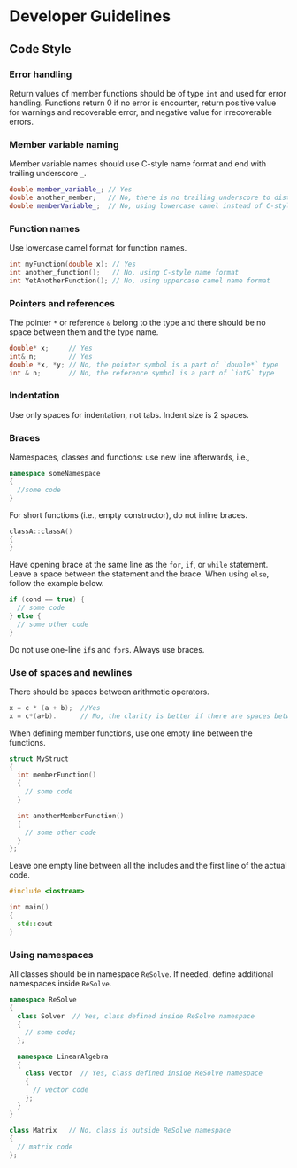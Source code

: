 # Developer Guidelines

## Code Style


### Error handling
Return values of member functions should be of type `int` and used for error handling. Functions return 0 if no error is encounter, return positive value for warnings and recoverable error, and negative value for irrecoverable errors.

### Member variable naming

Member variable names should use C-style name format and end with trailing underscore `_`.
```c++
double member_variable_; // Yes
double another_member;   // No, there is no trailing underscore to distinguish it from nonmember variables
double memberVariable_;  // No, using lowercase camel instead of C-style name format
```

### Function names

Use lowercase camel format for function names.
```c++
int myFunction(double x); // Yes
int another_function();   // No, using C-style name format
int YetAnotherFunction(); // No, using uppercase camel name format
```

### Pointers and references

The pointer `*` or reference `&` belong to the type and there should be no space between them and the type name.
```c++
double* x;     // Yes
int& n;        // Yes
double *x, *y; // No, the pointer symbol is a part of `double*` type
int & n;       // No, the reference symbol is a part of `int&` type
```

### Indentation
Use only spaces for indentation, not tabs. Indent size is 2 spaces.

### Braces
Namespaces, classes and functions: use new line afterwards, i.e.,  
```c++
namespace someNamespace
{
  //some code 
}
```
For short functions (i.e., empty constructor), do not inline braces.
```c++
classA::classA()
{
}
```
Have opening brace at the same line as the  `for`, `if`, or `while` statement. Leave a space between the statement and the brace. When using `else`, follow the example below. 
```c++
if (cond == true) {
  // some code
} else {
  // some other code
}
 ```
Do not use one-line `if`s and `for`s. Always use braces.

### Use of spaces and newlines
There should be spaces between arithmetic operators. 
```c++
x = c * (a + b);  //Yes
x = c*(a+b).      // No, the clarity is better if there are spaces between binary operators and operands.
```
When defining member functions, use one empty line between the functions.
```c++
struct MyStruct
{
  int memberFunction()
  {
    // some code
  }

  int anotherMemberFunction()
  {
    // some other code
  }
};
```
Leave one empty line between all the includes and the first line of the actual code. 
```c++
#include <iostream>

int main()
{
  std::cout 
}
```


### Using namespaces
All classes should be in namespace `ReSolve`. If needed, define additional namespaces inside `ReSolve`.
```c++
namespace ReSolve
{
  class Solver  // Yes, class defined inside ReSolve namespace
  {
    // some code; 
  };

  namespace LinearAlgebra
  {
    class Vector  // Yes, class defined inside ReSolve namespace
    {
      // vector code
    };
  }
}

class Matrix   // No, class is outside ReSolve namespace
{
  // matrix code
};


